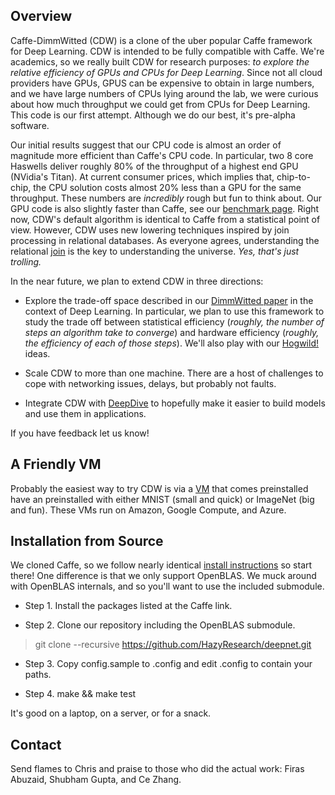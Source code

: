 Overview
--------

Caffe-DimmWitted (CDW) is a clone of the uber popular Caffe framework
for Deep Learning. CDW is intended to be fully compatible with
Caffe. We're academics, so we really built CDW for research purposes:
*to explore the relative efficiency of GPUs and CPUs for Deep
Learning*. Since not all cloud providers have GPUs, GPUS can be
expensive to obtain in large numbers, and we have large numbers of
CPUs lying around the lab, we were curious about how much throughput
we could get from CPUs for Deep Learning. This code is our first
attempt. Although we do our best, it's pre-alpha software.

Our initial results suggest that our CPU code is almost an order of
magnitude more efficient than Caffe's CPU code. In particular, two 8
core Haswells deliver roughly 80% of the throughput of a highest end
GPU (NVidia's Titan). At current consumer prices, which implies that,
chip-to-chip, the CPU solution costs almost 20% less than a GPU for
the same throughput. These numbers are *incredibly* rough but fun to
think about. Our GPU code is also slightly faster than Caffe, see our
[benchmark
page](http://deepdive.stanford.edu/cdw/benchmarking.html). Right now,
CDW's default algorithm is identical to Caffe from a statistical point
of view. However, CDW uses new lowering techniques inspired by
join processing in relational databases. As everyone agrees,
understanding the relational [join](http://arxiv.org/abs/1310.3314) is
the key to understanding the universe. *Yes, that's just trolling.*

In the near future, we plan to extend CDW in three directions:

* Explore the trade-off space described in our [DimmWitted
paper](http://arxiv.org/abs/1403.7550) in the context of Deep
Learning. In particular, we plan to use this framework to study the
trade off between statistical efficiency (*roughly, the number of
steps an algorithm take to converge*) and hardware efficiency
(*roughly, the efficiency of each of those steps*). We'll also play with
our [Hogwild!](http://i.stanford.edu/hazy/papers/hogwild-nips.pdf) ideas.

* Scale CDW to more than one machine. There are a host of challenges
  to cope with networking issues, delays, but probably not faults.

* Integrate CDW with [DeepDive](http://deepdive.stanford.edu) to
  hopefully make it easier to build models and use them in
  applications.

If you have feedback let us know!

A Friendly VM
-------------

Probably the easiest way to try CDW is via a
[VM](http://deepdive.stanford.edu/cdw/vm_page.html) that comes
preinstalled have an preinstalled with either MNIST (small and quick)
or ImageNet (big and fun). These VMs run on Amazon, Google Compute,
and Azure.

Installation from Source
------------------------

We cloned Caffe, so we follow nearly identical [install
instructions](http://caffe.berkeleyvision.org/installation.html) so
start there! One difference is that we only support OpenBLAS. We muck
around with OpenBLAS internals, and so you'll want to use the included
submodule.

* Step 1. Install the packages listed at the Caffe link.

* Step 2. Clone our repository including the OpenBLAS submodule.

> git clone --recursive https://github.com/HazyResearch/deepnet.git

* Step 3. Copy config.sample to .config and edit .config to contain your paths.

* Step 4. make && make test

It's good on a laptop, on a server, or for a snack.

Contact
-------

Send flames to Chris and praise to those who did the actual work:
Firas Abuzaid, Shubham Gupta, and Ce Zhang.
